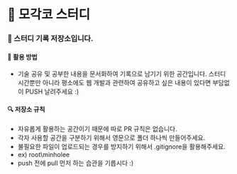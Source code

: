 # 🎨 모각코 스터디

### 📝 스터디 기록 저장소입니다.

#### 🎈 활용 방법

- 기술 공유 및 공부한 내용을 문서화하여 기록으로 남기기 위한 공간입니다. 스터디 시간뿐만 아니라 평소에도 웹 개발과 관련하여 공유하고 싶은 내용이 있다면 부담없이 PUSH 날려주세요 :)

#### 🔍 저장소 규칙

- 자유롭게 활용하는 공간이기 때문에 따로 PR 규칙은 없습니다. 
- 각자 사용할 공간을 구분하기 위해서 영문으로 폴더 하나씩 만들어주세요. 
- 불필요한 파일이 업로드되는 경우를 방지하기 위해서 .gitignore을 활용해주세요.
- ex) root\minholee
- push 전에 pull 먼저 하는 습관을 기릅시다 :)
